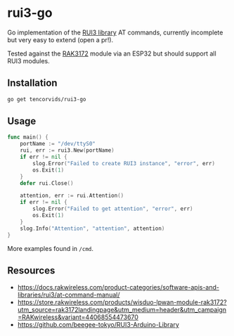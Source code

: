 # rui3-go

Go implementation of the [RUI3 library](https://docs.rakwireless.com/product-categories/software-apis-and-libraries/rui3/at-command-manual/) AT commands, currently incomplete but very easy to extend (open a pr!).

Tested against the [RAK3172](https://store.rakwireless.com/products/wisduo-lpwan-module-rak3172?utm_source=rak3172landingpage&utm_medium=header&utm_campaign=RAKwireless&variant=44068554473670) module via an ESP32 but should support all RUI3 modules.

## Installation

```bash
go get tencorvids/rui3-go
```

## Usage

```go
func main() {
	portName := "/dev/ttyS0"
	rui, err := rui3.New(portName)
	if err != nil {
		slog.Error("Failed to create RUI3 instance", "error", err)
		os.Exit(1)
	}
	defer rui.Close()

	attention, err := rui.Attention()
	if err != nil {
		slog.Error("Failed to get attention", "error", err)
		os.Exit(1)
	}
	slog.Info("Attention", "attention", attention)
}
```

More examples found in `/cmd`.

## Resources

- https://docs.rakwireless.com/product-categories/software-apis-and-libraries/rui3/at-command-manual/
- https://store.rakwireless.com/products/wisduo-lpwan-module-rak3172?utm_source=rak3172landingpage&utm_medium=header&utm_campaign=RAKwireless&variant=44068554473670
- https://github.com/beegee-tokyo/RUI3-Arduino-Library

